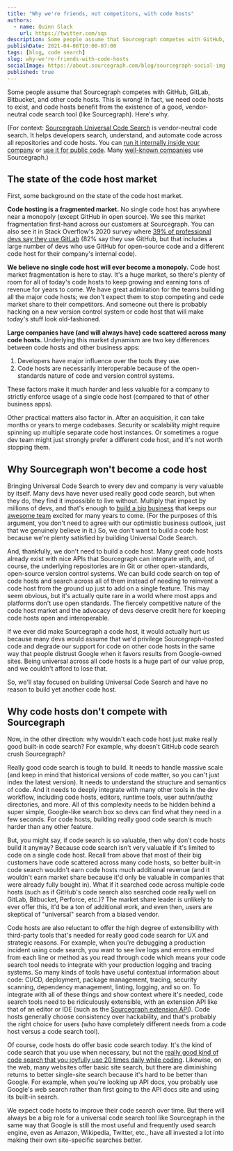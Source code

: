 ```yaml
---
title: "Why we're friends, not competitors, with code hosts"
authors:
  - name: Quinn Slack
    url: https://twitter.com/sqs
description: Some people assume that Sourcegraph competes with GitHub, GitLab, Bitbucket, and other code hosts. This is wrong! In fact, we need code hosts to exist, and code hosts benefit from the existence of a good, vendor-neutral code search tool. Here's why.
publishDate: 2021-04-06T10:00-07:00
tags: [blog, code search]
slug: why-we're-friends-with-code-hosts
socialImage: https://about.sourcegraph.com/blog/sourcegraph-social-img.png
published: true
---
```


Some people assume that Sourcegraph competes with GitHub, GitLab, Bitbucket, and other code hosts. This is wrong! In fact, we need code hosts to exist, and code hosts benefit from the existence of a good, vendor-neutral code search tool (like Sourcegraph). Here's why.

(For context: [Sourcegraph Universal Code Search](https://about.sourcegraph.com) is vendor-neutral code search. It helps developers search, understand, and automate code across all repositories and code hosts. You can [run it internally inside your company](https://docs.sourcegraph.com) or [use it for public code](https://sourcegraph.com/search). Many [well-known companies](https://about.sourcegraph.com/customers/) use Sourcegraph.)

## The state of the code host market

First, some background on the state of the code host market.

**Code hosting is a fragmented market.** No single code host has anywhere near a monopoly (except GitHub in open source). We see this market fragmentation first-hand across our customers at Sourcegraph. You can also see it in Stack Overflow's 2020 survey where [39% of professional devs say they use GitLab](https://insights.stackoverflow.com/survey/2020#technology-collaboration-tools-professional-developers2) (82% say they use GitHub, but that includes a large number of devs who use GitHub for open-source code and a different code host for their company's internal code).

**We believe no single code host will ever become a monopoly.** Code host market fragmentation is here to stay. It's a huge market, so there's plenty of room for all of today's code hosts to keep growing and earning tons of revenue for years to come. We have great admiration for the teams building all the major code hosts; we don't expect them to stop competing and cede market share to their competitors. And someone out there is probably hacking on a new version control system or code host that will make today's stuff look old-fashioned.

**Large companies have (and will always have) code scattered across many code hosts.** Underlying this market dynamism are two key differences between code hosts and other business apps:

1. Developers have major influence over the tools they use.
2. Code hosts are necessarily interoperable because of the open-standards nature of code and version control systems.

These factors make it much harder and less valuable for a company to strictly enforce usage of a single code host (compared to that of other business apps).

Other practical matters also factor in. After an acquisition, it can take months or years to merge codebases. Security or scalability might require spinning up multiple separate code host instances. Or sometimes a rogue dev team might just strongly prefer a different code host, and it's not worth stopping them.

## Why Sourcegraph won't become a code host

Bringing Universal Code Search to every dev and company is very valuable by itself. Many devs have never used really good code search, but when they do, they find it impossible to live without. Multiply that impact by millions of devs, and that's enough to [build a big business](https://about.sourcegraph.com/blog/series-c-with-sequoia/) that keeps our [awesome team](https://handbook.sourcegraph.com/company/team) excited for many years to come. (For the purposes of this argument, you don't need to agree with our optimistic business outlook, just that we genuinely believe in it.) So, we don't want to build a code host because we're plenty satisfied by building Universal Code Search.

And, thankfully, we don't need to build a code host. Many great code hosts already exist with nice APIs that Sourcegraph can integrate with, and, of course, the underlying repositories are in Git or other open-standards, open-source version control systems. We can build code search on top of code hosts and search across all of them instead of needing to reinvent a code host from the ground up just to add on a single feature. This may seem obvious, but it's actually quite rare in a world where most apps and platforms don't use open standards. The fiercely competitive nature of the code host market and the advocacy of devs deserve credit here for keeping code hosts open and interoperable.

If we ever did make Sourcegraph a code host, it would actually hurt us because many devs would assume that we'd privilege Sourcegraph-hosted code and degrade our support for code on other code hosts in the same way that people distrust Google when it favors results from Google-owned sites. Being universal across all code hosts is a huge part of our value prop, and we couldn't afford to lose that.

So, we'll stay focused on building Universal Code Search and have no reason to build yet another code host.

## Why code hosts don't compete with Sourcegraph

Now, in the other direction: why wouldn't each code host just make really good built-in code search? For example, why doesn't GitHub code search crush Sourcegraph?

Really good code search is tough to build. It needs to handle massive scale (and keep in mind that historical versions of code matter, so you can't just index the latest version). It needs to understand the structure and semantics of code. And it needs to deeply integrate with many other tools in the dev workflow, including code hosts, editors, runtime tools, user authn/authz directories, and more. All of this complexity needs to be hidden behind a super simple, Google-like search box so devs can find what they need in a few seconds. For code hosts, building really good code search is much harder than any other feature.

But, you might say, if code search is so valuable, then why don't code hosts build it anyway? Because code search isn't very valuable if it's limited to code on a single code host. Recall from above that most of their big customers have code scattered across many code hosts, so better built-in code search wouldn't earn code hosts much additional revenue (and it wouldn't earn market share because it'd only be valuable in companies that were already fully bought in). What if it searched code across multiple code hosts (such as if GitHub's code search also searched code really well on GitLab, Bitbucket, Perforce, etc.)? The market share leader is unlikely to ever offer this, it'd be a ton of additional work, and even then, users are skeptical of "universal" search from a biased vendor.

Code hosts are also reluctant to offer the high degree of extensibility with third-party tools that's needed for really good code search for UX and strategic reasons. For example, when you're debugging a production incident using code search, you want to see live logs and errors emitted from each line or method as you read through code which means your code search tool needs to integrate with your production logging and tracing systems. So many kinds of tools have useful contextual information about code: CI/CD, deployment, package management, tracing, security scanning, dependency management, linting, logging, and so on. To integrate with all of these things and show context where it's needed, code search tools need to be ridiculously extensible, with an extension API like that of an editor or IDE (such as the [Sourcegraph extension API](https://docs.sourcegraph.com/extensions)). Code hosts generally choose consistency over hackability, and that's probably the right choice for users (who have completely different needs from a code host versus a code search tool).

Of course, code hosts do offer basic code search today. It's the kind of code search that you use when necessary, but not the [really good kind of code search that you joyfully use 20 times daily while coding](https://engineeringblog.yelp.com/2019/11/winning-the-hackathon-with-sourcegraph.html#shipping-code-faster-with-sourcegraph). Likewise, on the web, many websites offer basic site search, but there are diminishing returns to better single-site search because it's hard to be better than Google. For example, when you're looking up API docs, you probably use Google's web search rather than first going to the API docs site and using its built-in search.

We expect code hosts to improve their code search over time. But there will always be a big role for a universal code search tool like Sourcegraph in the same way that Google is still the most useful and frequently used search engine, even as Amazon, Wikipedia, Twitter, etc., have all invested a lot into making their own site-specific searches better.
